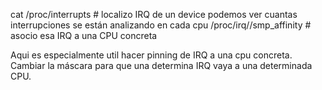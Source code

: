 cat /proc/interrupts            # localizo IRQ de un device
                                  podemos ver cuantas interrupciones se están analizando en cada cpu
/proc/irq/<IRQ>/smp_affinity    # asocio esa IRQ a una CPU concreta

Aqui es especialmente util hacer pinning de IRQ a una cpu concreta.
Cambiar la máscara para que una determina IRQ vaya a una determinada CPU.
